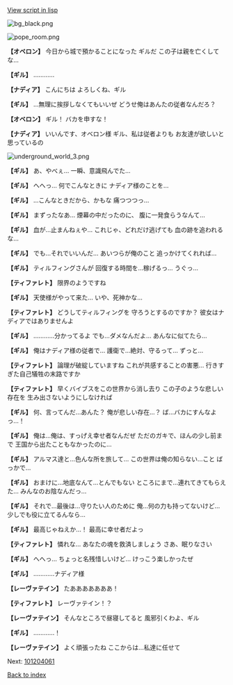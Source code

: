 [View script in lisp](../scripts/101204050.txt)

![bg_black.png](../images/backgrounds/bg_black.png)

![pope_room.png](../images/backgrounds/pope_room.png)

**【オベロン】**
今日から城で預かることになった
ギルだ
この子は親を亡くしてな…

**【ギル】**
…………

**【ナディア】**
こんにちは
よろしくね、ギル

**【ギル】**
…無理に挨拶しなくてもいいぜ
どうせ俺はあんたの従者なんだろ？

**【オベロン】**
ギル！
バカを申すな！

**【ナディア】**
いいんです、オベロン様
ギル、私は従者よりも
お友達が欲しいと思っているの

![underground_world_3.png](../images/backgrounds/underground_world_3.png)

**【ギル】**
あ、やべぇ…
一瞬、意識飛んでた…

**【ギル】**
へへっ…
何でこんなときに
ナディア様のことを…

**【ギル】**
…こんなときだから、かもな
痛つつつっ…

**【ギル】**
まずったなあ…
煙幕の中だったのに、
腹に一発食らうなんて…

**【ギル】**
血が…止まんねぇや…
これじゃ、どれだけ逃げても
血の跡を追われるな…

**【ギル】**
でも…それでいいんだ…
あいつらが俺のこと
追っかけてくれれば…

**【ギル】**
ティルフィングさんが
回復する時間を…稼げるっ…
うぐっ…

**【ティファレト】**
限界のようですね

**【ギル】**
天使様がやって来た…
いや、死神かな…

**【ティファレト】**
どうしてティルフィングを
守ろうとするのですか？
彼女はナディアではありませんよ

**【ギル】**
…………分かってるよ
でも…ダメなんだよ…
あんなに似てたら…

**【ギル】**
俺はナディア様の従者で…
護衛で…絶対、守るって…
ずっと…

**【ティファレト】**
論理が破綻していますね
これが共感することの害悪…
行きすぎた自己犠牲の末路ですか

**【ティファレト】**
早くバイブスをこの世界から消し去り
この子のような悲しい存在を
生み出さないようにしなければ

**【ギル】**
何、言ってんだ…あんた？
俺が悲しい存在…？
ば…バカにすんなよっ…！

**【ギル】**
俺は…俺は、すっげえ幸せ者なんだぜ
ただのガキで、ほんの少し前まで
王国から出たこともなかったのに…

**【ギル】**
アルマス達と…色んな所を旅して…
この世界は俺の知らない…こと
ばっかで…

**【ギル】**
おまけに…地底なんて…とんでもない
ところにまで…連れてきてもらえた…
みんなのお陰なんだっ…

**【ギル】**
それで…最後は…守りたい人のために
俺…何の力も持ってないけど…
少しでも役に立てるんなら…

**【ギル】**
最高じゃねえか…！
最高に幸せ者だよっ

**【ティファレト】**
憐れな…
あなたの魂を救済しましょう
さあ、眠りなさい

**【ギル】**
へへっ…
ちょっと名残惜しいけど…
けっこう楽しかったぜ

**【ギル】**
…………ナディア様

**【レーヴァテイン】**
たあああああああ！

**【ティファレト】**
レーヴァテイン！？

**【レーヴァテイン】**
そんなところで昼寝してると
風邪引くわよ、ギル

**【ギル】**
…………！

**【レーヴァテイン】**
よく頑張ったね
ここからは…私達に任せて

Next: [101204061](101204061.md)

[Back to index](index.md)
